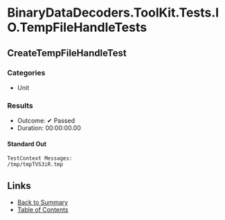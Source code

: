 # BinaryDataDecoders.ToolKit.Tests.IO.TempFileHandleTests

## CreateTempFileHandleTest

### Categories

* Unit

### Results

* Outcome: ✔ Passed
* Duration: 00:00:00.00

#### Standard Out

```
TestContext Messages:
/tmp/tmpTVS3iR.tmp
```

## Links

* [Back to Summary](../Summary.md)
* [Table of Contents](../../TOC.md)
